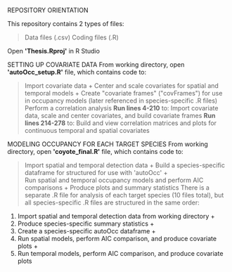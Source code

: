 REPOSITORY ORIENTATION

This repository contains 2 types of files:
   > Data files (.csv)
   > Coding files (.R)

Open **'Thesis.Rproj'** in R Studio

SETTING UP COVARIATE DATA 
From working directory, open **'autoOcc_setup.R'** file, which contains code to:
  > Import covariate data +
  > Center and scale covariates for spatial and temporal models +
  > Create "covariate frames" ("covFrames") for use in occupancy models (later referenced in species-specific .R files)
  > Perform a correlation analysis
**Run lines 4-210** to: Import covariate data, scale and center covariates, and build covariate frames
**Run lines 214-278** to: Build and view correlation matrices and plots for continuous temporal and spatial covariates

MODELING OCCUPANCY FOR EACH TARGET SPECIES
From working directory, open **'coyote_final.R'** file, which contains code to:
  > Import spatial and temporal detection data + 
  > Build a species-specific dataframe for structured for use with 'autoOcc' +  
  > Run spatial and temporal occupancy models and perform AIC comparisons + 
  > Produce plots and summary statistics
There is a separate .R file for analysis of each target species (10 files total), but all species-specific .R files are structured in the same order: 
  1. Import spatial and temporal detection data from working directory  + 
  2. Produce species-specific summary statistics +
  3. Create a species-specific autoOcc dataframe + 
  4. Run spatial models, perform AIC comparison, and produce covariate plots +  
  5. Run temporal models, perform AIC comparison, and produce covariate plots

